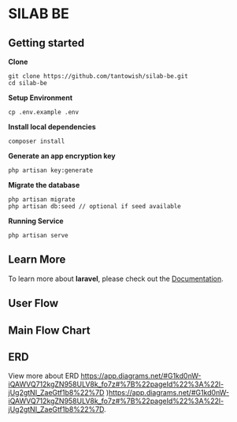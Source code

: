 # SILAB BE

## Getting started

**Clone**
```
git clone https://github.com/tantowish/silab-be.git
cd silab-be
```

**Setup Environment**
```
cp .env.example .env
```

**Install local dependencies**
```
composer install
```

**Generate an app encryption key**
```
php artisan key:generate
```

**Migrate the database**
```
php artisan migrate
php artisan db:seed // optional if seed available
```

**Running Service**

```
php artisan serve 
```

## Learn More

To learn more about **laravel**, please check out the [Documentation](https://laravel.com/docs/10.x).

## User Flow  
  


## Main Flow Chart  


## ERD  
View more about ERD https://app.diagrams.net/#G1kd0nW-iQAWVQ712kgZN958ULV8k_fo7z#%7B%22pageId%22%3A%22l-jUg2gtNI_ZaeGtf1b8%22%7D )https://app.diagrams.net/#G1kd0nW-iQAWVQ712kgZN958ULV8k_fo7z#%7B%22pageId%22%3A%22l-jUg2gtNI_ZaeGtf1b8%22%7D.


